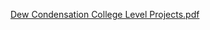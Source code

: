[Dew Condensation College Level Projects.pdf](Dew%20Condensation%20College%20Level%20Projects-1.pdf)